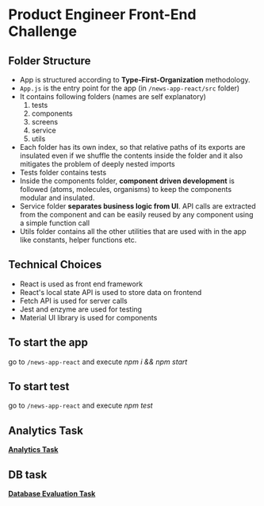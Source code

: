 # Product Engineer Front-End Challenge

## Folder Structure

- App is structured according to **Type-First-Organization** methodology.
- `App.js` is the entry point for the app (in `/news-app-react/src` folder)
- It contains following folders (names are self explanatory)
  1. tests
  2. components
  3. screens
  4. service
  5. utils
- Each folder has its own index, so that relative paths of its exports are insulated even if we shuffle the contents inside the folder and it also mitigates the problem of deeply nested imports
- Tests folder contains tests
- Inside the components folder, **component driven development** is followed (atoms, molecules, organisms) to keep the components modular and insulated.
- Service folder **separates business logic from UI**. API calls are extracted from the component and can be easily reused by any component using a simple function call
- Utils folder contains all the other utilities that are used with in the app like constants, helper functions etc.

## Technical Choices

- React is used as front end framework
- React's local state API is used to store data on frontend
- Fetch API is used for server calls
- Jest and enzyme are used for testing
- Material UI library is used for components

## To start the app

go to `/news-app-react` and execute _npm i && npm start_

## To start test

go to `/news-app-react` and execute _npm test_

## Analytics Task

**[Analytics Task](ANALYTICS.md)**

## DB task

**[Database Evaluation Task](DB-Task.md)**

